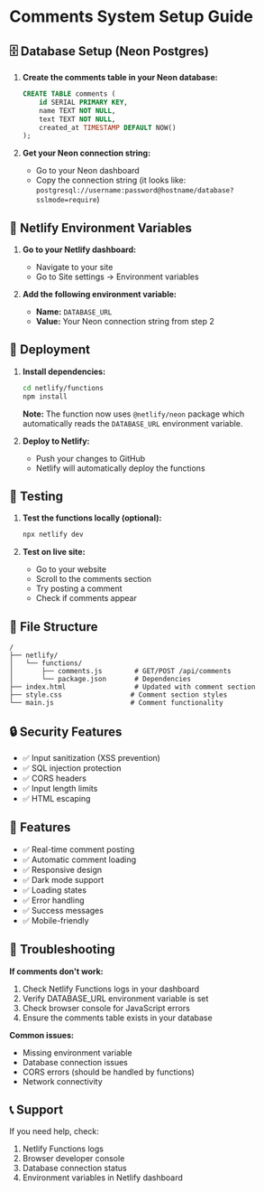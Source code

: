 # Comments System Setup Guide

## 🗄️ Database Setup (Neon Postgres)

1. **Create the comments table in your Neon database:**
   ```sql
   CREATE TABLE comments (
       id SERIAL PRIMARY KEY,
       name TEXT NOT NULL,
       text TEXT NOT NULL,
       created_at TIMESTAMP DEFAULT NOW()
   );
   ```

2. **Get your Neon connection string:**
   - Go to your Neon dashboard
   - Copy the connection string (it looks like: `postgresql://username:password@hostname/database?sslmode=require`)

## 🔧 Netlify Environment Variables

1. **Go to your Netlify dashboard:**
   - Navigate to your site
   - Go to Site settings → Environment variables

2. **Add the following environment variable:**
   - **Name:** `DATABASE_URL`
   - **Value:** Your Neon connection string from step 2

## 🚀 Deployment

1. **Install dependencies:**
   ```bash
   cd netlify/functions
   npm install
   ```
   
   **Note:** The function now uses `@netlify/neon` package which automatically reads the `DATABASE_URL` environment variable.

2. **Deploy to Netlify:**
   - Push your changes to GitHub
   - Netlify will automatically deploy the functions

## 🧪 Testing

1. **Test the functions locally (optional):**
   ```bash
   npx netlify dev
   ```

2. **Test on live site:**
   - Go to your website
   - Scroll to the comments section
   - Try posting a comment
   - Check if comments appear

## 📁 File Structure

```
/
├── netlify/
│   └── functions/
│       ├── comments.js        # GET/POST /api/comments
│       └── package.json       # Dependencies
├── index.html                 # Updated with comment section
├── style.css                 # Comment section styles
└── main.js                   # Comment functionality
```

## 🔒 Security Features

- ✅ Input sanitization (XSS prevention)
- ✅ SQL injection protection
- ✅ CORS headers
- ✅ Input length limits
- ✅ HTML escaping

## 🎨 Features

- ✅ Real-time comment posting
- ✅ Automatic comment loading
- ✅ Responsive design
- ✅ Dark mode support
- ✅ Loading states
- ✅ Error handling
- ✅ Success messages
- ✅ Mobile-friendly

## 🐛 Troubleshooting

**If comments don't work:**

1. Check Netlify Functions logs in your dashboard
2. Verify DATABASE_URL environment variable is set
3. Check browser console for JavaScript errors
4. Ensure the comments table exists in your database

**Common issues:**
- Missing environment variable
- Database connection issues
- CORS errors (should be handled by functions)
- Network connectivity

## 📞 Support

If you need help, check:
1. Netlify Functions logs
2. Browser developer console
3. Database connection status
4. Environment variables in Netlify dashboard
